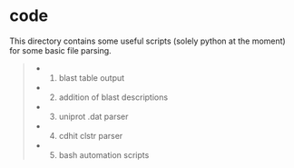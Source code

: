 code
====

This directory contains some useful scripts (solely python at the moment) for some basic file parsing. 
>+ 1. blast table output
>+ 2. addition of blast descriptions
>+ 3. uniprot .dat parser
>+ 4. cdhit clstr parser
>+ 5. bash automation scripts
